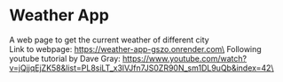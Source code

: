 # Weather App
A web page to get the current weather of different city\
Link to webpage: https://weather-app-gszo.onrender.com\
Following youtube tutorial by Dave Gray: https://www.youtube.com/watch?v=jQjjqEjZK58&list=PL8siLT_x3lVJfn7JS0ZR90N_sm1DL9uQb&index=42\
